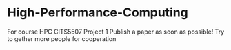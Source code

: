 # High-Performance-Computing
For course HPC CITS5507 Project 1
Publish a paper as soon as possible!
Try to gether more people for cooperation
